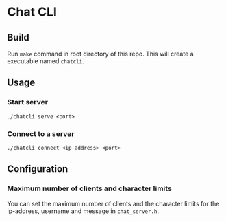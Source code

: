 # Chat CLI

## Build

Run `make` command in root directory of this repo. This will create a executable named `chatcli`.

## Usage

### Start server

```
./chatcli serve <port>
```

### Connect to a server

```
./chatcli connect <ip-address> <port>
```

## Configuration

### Maximum number of clients and character limits

You can set the maximum number of clients and the character limits for the ip-address, username and message in `chat_server.h`.
